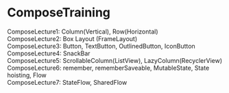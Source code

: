 # ComposeTraining

ComposeLecture1: Column(Vertical), Row(Horizontal)<br/>
ComposeLecture2: Box Layout (FrameLayout)<br/>
ComposeLecture3: Button, TextButton, OutlinedButton, IconButton<br/>
ComposeLecture4: SnackBar<br/>
ComposeLecture5: ScrollableColumn(ListView), LazyColumn(RecyclerView)<br/>
ComposeLecture6: remember, rememberSaveable, MutableState, State hoisting, Flow<br/>
ComposeLecture7: StateFlow, SharedFlow<br/>
